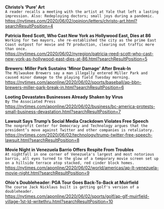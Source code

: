 **Christo’s ‘Pure’ Art**\
`A reader recalls a meeting with the artist at Yale that left a lasting impression. Also: Redeploying doctors; small joys during a pandemic.`\
https://nytimes.com/2020/06/02/opinion/letters/christo-art.html?searchResultPosition=4

**Patricia Reed Scott, Who Cast New York as Hollywood East, Dies at 86**\
`Working for two mayors, she re-established the city as the prime East Coast outpost for movie and TV production, clearing out traffic more than once.`\
https://nytimes.com/2020/06/02/nyregion/patricia-reed-scott-who-cast-new-york-as-hollywood-east-dies-at-86.html?searchResultPosition=5

**Brewers: Miller Park Sustains 'Minor Damage' After Break-In**\
`The Milwaukee Brewers say a man illegally entered Miller Park and caused minor damage to the playing field Tuesday morning.`\
https://nytimes.com/aponline/2020/06/02/sports/baseball/ap-bbn-brewers-miller-park-break-in.html?searchResultPosition=6

**Looting Devastates Businesses Already Shaken by Virus**\
`By The Associated Press`\
https://nytimes.com/aponline/2020/06/02/business/bc-america-protests-small-business-devastation.html?searchResultPosition=7

**Lawsuit Says Trump’s Social Media Crackdown Violates Free Speech**\
`The nonprofit Center for Democracy and Technology argues that the president’s move against Twitter and other companies is retaliatory.`\
https://nytimes.com/2020/06/02/technology/trump-twitter-free-speech-lawsuit.html?searchResultPosition=8

**Movie Night in Venezuela Barrio Offers Respite From Troubles**\
`At nightfall in one corner of Venezuela's largest and most notorious barrio, all eyes turned to the glow of a temporary movie screen set up on a hillside terrace atop stacked, red cinder block homes. `\
https://nytimes.com/aponline/2020/06/02/world/americas/ap-lt-venezuela-movie-night.html?searchResultPosition=9

**Ohio's Doubleheader: PGA Tour Goes Back-To-Back at Muirfield**\
`The course Jack Nicklaus built is getting golf's version of a doubleheader.`\
https://nytimes.com/aponline/2020/06/02/sports/golf/ap-glf-muirfield-village-1st-ld-writethru.html?searchResultPosition=10

